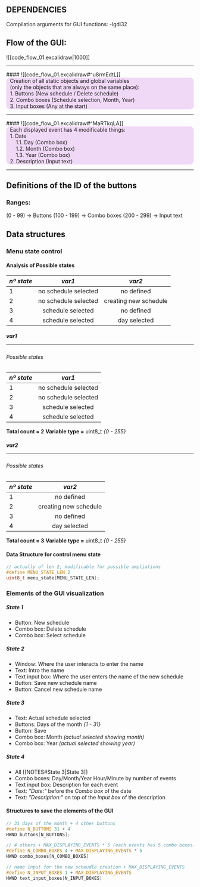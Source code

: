 ## DEPENDENCIES
Compilation arguments for GUI functions:
    -lgdi32


## Flow of the GUI:

![[code_flow_01.excalidraw|1000]]

<hr style="border-color: violet;">
#### ![[code_flow_01.excalidraw#^u8rmEdtL]]
<div style="background-color: rgba(192, 87, 223, 0.225); border-radius: 10px; padding-left: 10px; white-space: pre;">Creation of all static objects and global variables 
(only the objects that are always on the same place):
1. Buttons (New schedule / Delete schedule)
2. Combo boxes (Schedule selection, Month, Year)
3. Input boxes (Any at the start)
</div>

<hr style="border-color: violet;">
#### ![[code_flow_01.excalidraw#^MaRTkqLA]]
<div style="background-color: rgba(192, 87, 223, 0.225); border-radius: 10px; padding-left: 10px; white-space: pre">Each displayed event has 4 modificable things:
1. Date
	1.1. Day (Combo box)
	1.2. Month (Combo box)
	1.3. Year (Combo box)
2. Description (Input text)
</div>

<hr style="border-color: violet;">


## Definitions of the ID of the buttons

### Ranges:
(0 - 99) -> Buttons
(100 - 199) -> Combo boxes
(200 - 299) -> Input text

## Data structures

### Menu state control

#### Analysis of Possible states

| *nº state* |        *var1*        |        *var2*         |
| ---------- | :------------------: | :-------------------: |
| 1          | no schedule selected |      no defined       |
| 2          | no schedule selected | creating new schedule |
| 3          |  schedule selected   |      no defined       |
| 4          |  schedule selected   |     day selected      |
##### var1 <hr style="border-color: rgb(90, 224, 168)">

###### Possible states
| *nº state* |        *var1*        |
| ---------- | :------------------: |
| 1          | no schedule selected |
| 2          | no schedule selected |
| 3          |  schedule selected   |
| 4          |  schedule selected   |
**Total count = 2**
**Variable type =** <span class="C-variable">uint8_t</span> *{0 - 255}*
##### var2 <hr style="border-color: rgb(90, 224, 168)">

###### Possible states
| *nº state* |        *var2*         |
| ---------- | :-------------------: |
| 1          |      no defined       |
| 2          | creating new schedule |
| 3          |      no defined       |
| 4          |     day selected      |
**Total count = 3**
**Variable type =** <span class="C-variable">uint8_t</span> *{0 - 255}*

#### Data Structure for control menu state
```C
// actually of len 2, modificable for possible ampliations
#define MENU_STATE_LEN 2
uint8_t menu_state[MENU_STATE_LEN];
```

### Elements of the GUI visualization

##### State 1
- Button: New schedule
- Combo box: Delete schedule
- Combo box: Select schedule  

##### State 2
- Window: Where the user interacts to enter the name
- Text: Intro the name
- Text input box: Where the user enters the name of the new schedule
- Button: Save new schedule name
- Button: Cancel new schedule name

##### State 3
- Text: Actual schedule selected
- Buttons: Days of the month *{1 - 31}*
- Button: Save
- Combo box: Month *(actual selected showing month)*
- Combo box: Year *(actual selected showing year)*

##### State 4
- All [[NOTES#State 3|State 3]]
- Combo boxes: Day/Month/Year Hour/Minute by number of events
- Text input box: Description for each event
- Text: *"Date:"* before the *Combo box* of the date
- Text: *"Description:"* on top of the *Input box* of the description

#### Structures to save the elements of the GUI
```C
// 31 days of the month + 4 other buttons
#define N_BUTTONS 31 + 4  
HWND buttons[N_BUTTONS];

// 4 others + MAX_DISPLAYING_EVENTS * 5 (each events has 5 combo boxes)
#define N_COMBO_BOXES 4 + MAX_DISPLAYING_EVENTS * 5
HWND combo_boxes[N_COMBO_BOXES]

// name input for the new scheudle creation + MAX_DISPLAYING_EVENTS
#define N_INPUT_BOXES 1 + MAX_DISPLAYING_EVENTS
HWND text_input_boxes[N_INPUT_BOXES]
```
